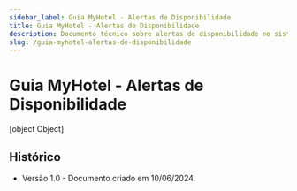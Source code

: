 ```yaml
---
sidebar_label: Guia MyHotel - Alertas de Disponibilidade
title: Guia MyHotel - Alertas de Disponibilidade
description: Documento técnico sobre alertas de disponibilidade no sistema MyHotel.
slug: /guia-myhotel-alertas-de-disponibilidade
---
```


# Guia MyHotel - Alertas de Disponibilidade

[object Object]

## Histórico

- Versão 1.0 - Documento criado em 10/06/2024.